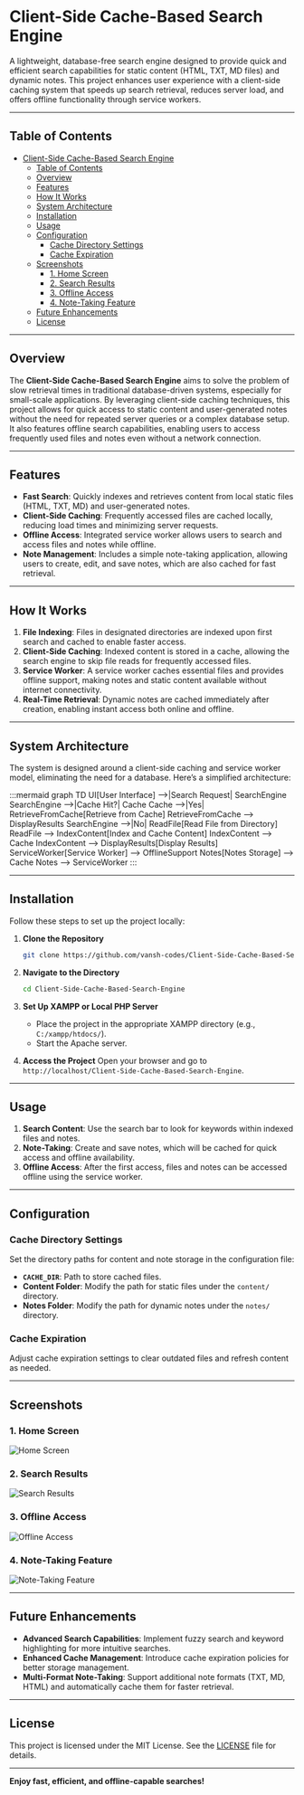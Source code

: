 # Client-Side Cache-Based Search Engine

A lightweight, database-free search engine designed to provide quick and efficient search capabilities for static content (HTML, TXT, MD files) and dynamic notes. This project enhances user experience with a client-side caching system that speeds up search retrieval, reduces server load, and offers offline functionality through service workers.

---

## Table of Contents
- [Client-Side Cache-Based Search Engine](#client-side-cache-based-search-engine)
  - [Table of Contents](#table-of-contents)
  - [Overview](#overview)
  - [Features](#features)
  - [How It Works](#how-it-works)
  - [System Architecture](#system-architecture)
  - [Installation](#installation)
  - [Usage](#usage)
  - [Configuration](#configuration)
    - [Cache Directory Settings](#cache-directory-settings)
    - [Cache Expiration](#cache-expiration)
  - [Screenshots](#screenshots)
    - [1. Home Screen](#1-home-screen)
    - [2. Search Results](#2-search-results)
    - [3. Offline Access](#3-offline-access)
    - [4. Note-Taking Feature](#4-note-taking-feature)
  - [Future Enhancements](#future-enhancements)
  - [License](#license)

---

## Overview
The **Client-Side Cache-Based Search Engine** aims to solve the problem of slow retrieval times in traditional database-driven systems, especially for small-scale applications. By leveraging client-side caching techniques, this project allows for quick access to static content and user-generated notes without the need for repeated server queries or a complex database setup. It also features offline search capabilities, enabling users to access frequently used files and notes even without a network connection.

---

## Features
- **Fast Search**: Quickly indexes and retrieves content from local static files (HTML, TXT, MD) and user-generated notes.
- **Client-Side Caching**: Frequently accessed files are cached locally, reducing load times and minimizing server requests.
- **Offline Access**: Integrated service worker allows users to search and access files and notes while offline.
- **Note Management**: Includes a simple note-taking application, allowing users to create, edit, and save notes, which are also cached for fast retrieval.

---

## How It Works
1. **File Indexing**: Files in designated directories are indexed upon first search and cached to enable faster access.
2. **Client-Side Caching**: Indexed content is stored in a cache, allowing the search engine to skip file reads for frequently accessed files.
3. **Service Worker**: A service worker caches essential files and provides offline support, making notes and static content available without internet connectivity.
4. **Real-Time Retrieval**: Dynamic notes are cached immediately after creation, enabling instant access both online and offline.

---

## System Architecture
The system is designed around a client-side caching and service worker model, eliminating the need for a database. Here’s a simplified architecture:

:::mermaid
graph TD
    UI[User Interface] -->|Search Request| SearchEngine
    SearchEngine -->|Cache Hit?| Cache
    Cache -->|Yes| RetrieveFromCache[Retrieve from Cache]
    RetrieveFromCache --> DisplayResults
    SearchEngine -->|No| ReadFile[Read File from Directory]
    ReadFile --> IndexContent[Index and Cache Content]
    IndexContent --> Cache
    IndexContent --> DisplayResults[Display Results]
    ServiceWorker[Service Worker] --> OfflineSupport
    Notes[Notes Storage] --> Cache
    Notes --> ServiceWorker
:::

---

## Installation
Follow these steps to set up the project locally:

1. **Clone the Repository**
   ```bash
   git clone https://github.com/vansh-codes/Client-Side-Cache-Based-Search-Engine.git
   ```
2. **Navigate to the Directory**
   ```bash
   cd Client-Side-Cache-Based-Search-Engine
   ```
3. **Set Up XAMPP or Local PHP Server**
   - Place the project in the appropriate XAMPP directory (e.g., `C:/xampp/htdocs/`).
   - Start the Apache server.

4. **Access the Project**
   Open your browser and go to `http://localhost/Client-Side-Cache-Based-Search-Engine`.

---

## Usage
1. **Search Content**: Use the search bar to look for keywords within indexed files and notes.
2. **Note-Taking**: Create and save notes, which will be cached for quick access and offline availability.
3. **Offline Access**: After the first access, files and notes can be accessed offline using the service worker.

---

## Configuration
### Cache Directory Settings
Set the directory paths for content and note storage in the configuration file:

- **`CACHE_DIR`**: Path to store cached files.
- **Content Folder**: Modify the path for static files under the `content/` directory.
- **Notes Folder**: Modify the path for dynamic notes under the `notes/` directory.

### Cache Expiration
Adjust cache expiration settings to clear outdated files and refresh content as needed.

---

## Screenshots
### 1. Home Screen
![Home Screen](./screenshots/home_screen.png)

### 2. Search Results
![Search Results](./screenshots/search_results.png)

### 3. Offline Access
![Offline Access](./screenshots/offline_access.png)

### 4. Note-Taking Feature
![Note-Taking Feature](./screenshots/note_taking.png)

---

## Future Enhancements
- **Advanced Search Capabilities**: Implement fuzzy search and keyword highlighting for more intuitive searches.
- **Enhanced Cache Management**: Introduce cache expiration policies for better storage management.
- **Multi-Format Note-Taking**: Support additional note formats (TXT, MD, HTML) and automatically cache them for faster retrieval.

---

## License
This project is licensed under the MIT License. See the [LICENSE](./LICENSE) file for details.

---

**Enjoy fast, efficient, and offline-capable searches!**